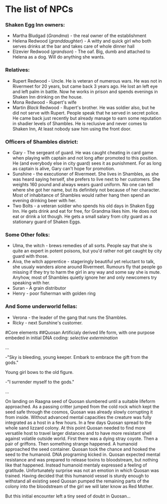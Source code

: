 # The list of NPCs

### Shaken Egg Inn owners:
  * Martha Bludgad (*Grandma*) - the real owner of the establishment
  * Helena Redwood (*granddaughter*) - A witty and quick girl who both serves
  drinks at the bar and takes care of whole dinner hall
  * Elzevier Redwood (*grandson*) - The oaf. Big, dumb and attached to Helena
  as a dog. Will do anything she wants.

### Relatives:
  * Rupert Redwood - Uncle. He is veteran of numerous wars. He was not in
  Rivermeet for 20 years, but came back 3 years ago. He lost an left eye and
  left palm in battle. Now he works in prison and spends evenings in Shaken
  Inn drinking on the house.
  * Mona Redwood - Rupert's wife
  * Martin *Black* Redwood - Rupert's brother. He was soldier also, but he did
  not serve with Rupert. People speak that he served in secret police. He came
  back just recently but already manage to earn some reputation in shadier
  levels of Shambles. He is reclusive and never comes to Shaken Inn, At least
  nobody saw him using the front door.


### Officers of Shambles district:
  * Gary - The sergeant of guard. He was caught cheating in card game when
  playing with captain and not long after promoted to this position. He (and
  everybody else in city guard) sees it as punishment. For as long as captain
  is alive, Gary can't hope for promotion.
  * Sunshine - the executioner of Rivermeet. She lives in Shambles, as she was
  heard saying herself, she prefers to live next to her customers. She weights
  160 pound and always wears guard uniform. No one can tell where she got her
  name, but its definitely not because of her character. Most of inhabitance of
  Shambles would rather hang then spend an evening drinking beer with her.
  * Two Bolts - a veteran soldier who spends his old days in Shaken Egg Inn. He
  gets drink and eat for free, for Grandma likes him. He does not eat or drink
  a lot though. He gets a small salary from city guard as a stationary guard of
  Shaken Eggs.

### Some Other folks:
  * Ulma, the witch - brews remedies of all sorts. People say that she is quite
  an expert in potent poisons, but you'd rather not get caught by city guard
  with those.
  * Aiva, the witch apprentice - stageringly beautiful yet reluctant to talk,
  she usualy wanders alone around Rivermeet. Rumours fly that people go missing
  if they try to harm the girl in any way and some say she is mute. Anyhow,
  most of Shambles quietly ignore her and only newcomers try speaking with her.
  * Suran - A grain distributor
  * Henry - poor fisherman with golden ring

### And Some underworld fellas:
  * Verona - the leader of the gang that runs the Shambles.
  * Ricky - next Sunshine's customer.

#Core elements
##Quosan
Artificialy derived life form, with one purpose embeded in initial DNA coding:
_selective extermination_

  ...

  -"Sky is bleeding, young keeper. Embark to embrace the gift from the gods."

  Young girl bows to the old figure.

  -"I surrender myself to the gods."

  ...

On landing on Raagna seed of Quosan slumbered until a suitable lifeform
approached. As a passing critter jumped from the cold rock which kept the seed
safe through the cosmos, Quosan was already slowly corrupting it from inside.
Without advanced mental capacities the creature was fully integrated as a host
in a few hours. In a few days Quosan spread to the whole sand lizzard colony.
At this point Quosan needed to find more versatile host to travel larger
distances and to have more resistant shell against volatile outside world.
First there was a dying stray coyote. Then a pair of griffons. Then something
strange happened. A humanoid approached the seed container. Quosan took the
chance and hooked the seed to the humanoid. DNA programing kicked in. Quosan
expected mental resistance and was prepared to release toxins to bloodstream,
but nothing like that happened. Instead humanoid mentaly expressed a feeling
of gratitude. Unfortunately surprise was not an emotion in which Quosan was
trained. Having decided that this humanoid vessel is sturdy enough to
withstand all existing seed Quosan pumped the remaining parts of the colony
into the bloodstream of the girl we will later know as Red Mother.

But this initial encounter left a tiny seed of doubt in Quosan...


